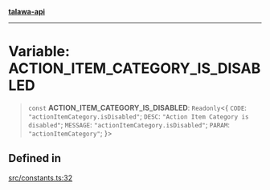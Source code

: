[**talawa-api**](../../README.md)

***

# Variable: ACTION\_ITEM\_CATEGORY\_IS\_DISABLED

> `const` **ACTION\_ITEM\_CATEGORY\_IS\_DISABLED**: `Readonly`\<\{ `CODE`: `"actionItemCategory.isDisabled"`; `DESC`: `"Action Item Category is disabled"`; `MESSAGE`: `"actionItemCategory.isDisabled"`; `PARAM`: `"actionItemCategory"`; \}\>

## Defined in

[src/constants.ts:32](https://github.com/Suyash878/talawa-api/blob/e4413cec641a837926071678fed3c7f67234e31e/src/constants.ts#L32)

